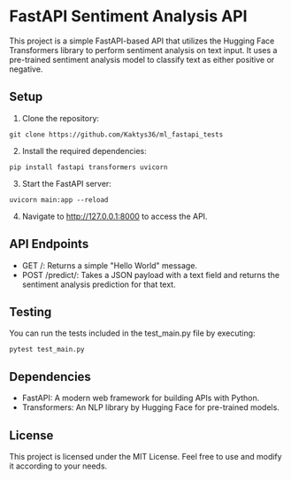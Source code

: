 # FastAPI Sentiment Analysis API
This project is a simple FastAPI-based API that utilizes the Hugging Face Transformers library to perform sentiment analysis on text input. It uses a pre-trained sentiment analysis model to classify text as either positive or negative.

## Setup
1. Clone the repository:

```
git clone https://github.com/Kaktys36/ml_fastapi_tests
```

2. Install the required dependencies:

```
pip install fastapi transformers uvicorn
```

3. Start the FastAPI server:

```
uvicorn main:app --reload
```

4. Navigate to http://127.0.0.1:8000 to access the API.

## API Endpoints
- GET /: Returns a simple "Hello World" message.
- POST /predict/: Takes a JSON payload with a text field and returns the sentiment analysis prediction for that text.
## Testing
You can run the tests included in the test_main.py file by executing:

```
pytest test_main.py
```

## Dependencies
- FastAPI: A modern web framework for building APIs with Python.
- Transformers: An NLP library by Hugging Face for pre-trained models.
## License
This project is licensed under the MIT License. Feel free to use and modify it according to your needs.